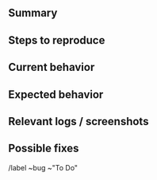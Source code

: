 ## Summary
<!-- A brief description of what happened when you tried to perform an action !-->

## Steps to reproduce
<!-- List the steps required to produce the error. These should be as few as possible !-->

## Current behavior
<!-- what is the current behavior - what actually happens today !-->

## Expected behavior
<!-- What should have happened when you performed the actions !-->

## Relevant logs / screenshots
<!-- Please use the attachment function !-->

## Possible fixes
<!-- If you can, link to the line of code that might be responsible for the problem !-->

/label ~bug ~"To Do"
